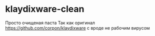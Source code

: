 # klaydixware-clean
Просто очищеная паста
Так как оригинал https://github.com/corpon/klaydixware с вроде не рабочим вирусом

